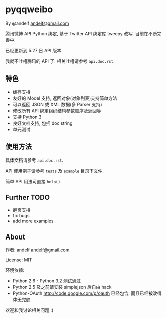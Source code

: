 pyqqweibo
=========

By @andelf <andelf@gmail.com>

腾讯微博 API Python 绑定, 基于 Twitter API 绑定库 tweepy 改写. 目前在不断完善中.

已经更新到 5.27 日 API 版本.

我就不吐槽腾讯的 API 了. 相关吐槽请参考 `api.doc.rst`.

特色
----

* 缓存支持
* 友好的 Model 支持, 返回对象(对象列表)支持简单方法
* 可以返回 JSON 或 XML 数据(多 Parser 支持)
* 修改所有 API 绑定组织结构参数顺序及返回等
* 支持 Python 3
* 良好文档支持, 包括 doc string
* 单元测试

使用方法
--------

具体文档请参考 `api.doc.rst`.

API 使用例子请参考 `tests` 及 `example` 目录下文件.

简单 API 用法可直接 `help()`.

Further TODO
------------

* 翻页支持
* fix bugs
* add more examples

About
-----

作者: andelf <andelf@gmail.com>

License: MIT

环境依赖:

* Python 2.6 - Python 3.2 测试通过
* Python 2.5 及之前请安装 simplejson 后自由 hack
* Python-OAuth <http://code.google.com/p/oauth> 已经包含, 而且已经被改得体无完肤

欢迎和我讨论相关问题 :)
